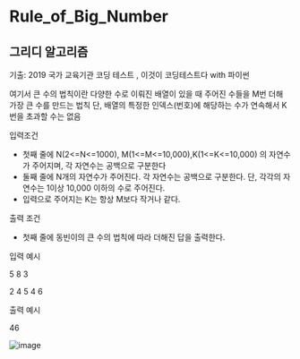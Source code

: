# Rule_of_Big_Number


## 그리디 알고리즘 

기출: 2019 국가 교육기관 코딩 테스트 , 이것이 코딩테스트다 with 파이썬

여기서 큰 수의 법칙이란 다양한 수로 이뤄진 배열이 있을 때 주어진 수들을 M번 더해
가장 큰 수를 만드는 법칙
단, 배열의 특정한 인덱스(번호)에 해당하는 수가 연속해서 K번을 초과할 수는 없음

입력조건
- 첫째 줄에 N(2<=N<=1000), M(1<=M<=10,000),K(1<=K<=10,000) 의 자연수가 주어지며, 각 자연수는 공백으로 구분한다
- 둘째 줄에 N개의 자연수가 주어진다. 각 자연수는 공백으로 구분한다. 단, 각각의 자연수는 1이상 10,000 이하의 수로 주어진다.
- 입력으로 주어지는 K는 항상 M보다 작거나 같다.

출력 조건
- 첫째 줄에 동빈이의 큰 수의 법칙에 따라 더해진 답을 출력한다.

입력 예시

5 8 3

2 4 5 4 6 

 

출력 예시

46 

![image](https://user-images.githubusercontent.com/66946182/102858785-3028be80-446e-11eb-80f3-41275feb4bde.png)

